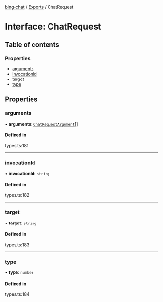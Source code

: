 [bing-chat](../readme.md) / [Exports](../modules.md) / ChatRequest

# Interface: ChatRequest

## Table of contents

### Properties

- [arguments](ChatRequest.md#arguments)
- [invocationId](ChatRequest.md#invocationid)
- [target](ChatRequest.md#target)
- [type](ChatRequest.md#type)

## Properties

### arguments

• **arguments**: [`ChatRequestArgument`](ChatRequestArgument.md)[]

#### Defined in

types.ts:181

___

### invocationId

• **invocationId**: `string`

#### Defined in

types.ts:182

___

### target

• **target**: `string`

#### Defined in

types.ts:183

___

### type

• **type**: `number`

#### Defined in

types.ts:184
